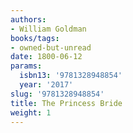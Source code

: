 ```yaml
---
authors:
- William Goldman
books/tags:
- owned-but-unread
date: 1800-06-12
params:
  isbn13: '9781328948854'
  year: '2017'
slug: '9781328948854'
title: The Princess Bride
weight: 1
---
```


<!--more-->